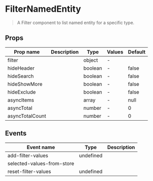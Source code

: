 # FilterNamedEntity

> A Filter component to list named entity for a specific type.

## Props

| Prop name       | Description | Type    | Values | Default |
| --------------- | ----------- | ------- | ------ | ------- |
| filter          |             | object  | -      |         |
| hideHeader      |             | boolean | -      | false   |
| hideSearch      |             | boolean | -      | false   |
| hideShowMore    |             | boolean | -      | false   |
| hideExclude     |             | boolean | -      | false   |
| asyncItems      |             | array   | -      | null    |
| asyncTotal      |             | number  | -      | 0       |
| asyncTotalCount |             | number  | -      | 0       |

## Events

| Event name                 | Type      | Description |
| -------------------------- | --------- | ----------- |
| add-filter-values          | undefined |
| selected-values-from-store |           |
| reset-filter-values        | undefined |
